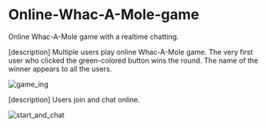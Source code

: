 # Online-Whac-A-Mole-game

Online Whac-A-Mole game with a realtime chatting.

[description] Multiple users play online Whac-A-Mole game. The very first user who clicked the green-colored button wins the round. The name of the winner appears to all the users.

![game_ing](https://user-images.githubusercontent.com/63962555/163133910-1f1e5b5a-cf15-425d-af12-131b087f1e61.gif)


[description] Users join and chat online.

![start_and_chat](https://user-images.githubusercontent.com/63962555/163133855-a73f2da0-8892-44b8-8239-88cd22429287.gif)
